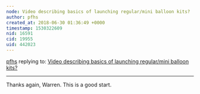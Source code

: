 ```yaml
---
node: Video describing basics of launching regular/mini balloon kits?
author: pfhs
created_at: 2018-06-30 01:36:49 +0000
timestamp: 1530322609
nid: 16591
cid: 19955
uid: 442023
---
```




[pfhs](../profile/pfhs) replying to: [Video describing basics of launching regular/mini balloon kits?](../notes/pfhs/06-29-2018/video-describing-basics-of-launching-regular-mini-balloon-kits)

----
Thanks again, Warren. This is a good start.